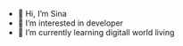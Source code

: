 - 👋 Hi, I’m Sina
- 👀 I’m interested in developer
- 🌱 I’m currently learning digitall world
living

<!---
Sinakz13/Sinakz13 is a ✨ special ✨ repository because its `README.md` (this file) appears on your GitHub profile.
You can click the Preview link to take a look at your changes.
--->
